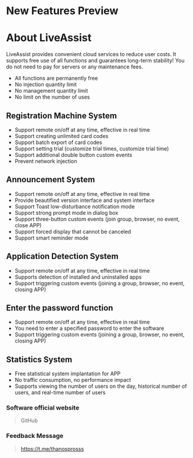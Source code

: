 # New Features Preview


# About LiveAssist
LiveAssist provides convenient cloud services to reduce user costs. It supports free use of all functions and guarantees long-term stability! You do not need to pay for servers or any maintenance fees.
- All functions are permanently free
- No injection quantity limit
- No management quantity limit
- No limit on the number of uses

## Registration Machine System
- Support remote on/off at any time, effective in real time
- Support creating unlimited card codes
- Support batch export of card codes
- Support setting trial (customize trial times, customize trial time)
- Support additional double button custom events
- Prevent network injection

## Announcement System
- Support remote on/off at any time, effective in real time
- Provide beautified version interface and system interface
- Support Toast low-disturbance notification mode
- Support strong prompt mode in dialog box
- Support three-button custom events (join group, browser, no event, close APP)
- Support forced display that cannot be canceled
- Support smart reminder mode

## Application Detection System
- Support remote on/off at any time, effective in real time
- Supports detection of installed and uninstalled apps
- Support triggering custom events (joining a group, browser, no event, closing APP)

## Enter the password function
- Support remote on/off at any time, effective in real time
- You need to enter a specified password to enter the software
- Support triggering custom events (joining a group, browser, no event, closing APP)

## Statistics System
- Free statistical system implantation for APP
- No traffic consumption, no performance impact
- Supports viewing the number of users on the day, historical number of users, and real-time number of users


### Software official website
> GitHub

### Feedback Message
> https://t.me/thanosprosss
